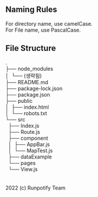 ## Naming Rules
For directory name, use camelCase. <br/>
For File name, use PascalCase. <br/>

## File Structure
.<br/>
├── node_modules <br/>
│&nbsp;&nbsp;└── (생략됨) <br/>
├── README.md <br/>
├── package-lock.json <br/>
├── package.json <br/>
├── public <br/>
│&nbsp;&nbsp;├── index.html <br/>
│&nbsp;&nbsp;└── robots.txt <br/>
└── src <br/>
&nbsp;&nbsp;├── Index.js <br/>
&nbsp;&nbsp;├── Route.js <br/>
&nbsp;&nbsp;├── component <br/>
&nbsp;&nbsp;│&nbsp;&nbsp;├── AppBar.js <br/>
&nbsp;&nbsp;│&nbsp;&nbsp;└── MapTest.js <br/>
&nbsp;&nbsp;├── dataExample <br/>
&nbsp;&nbsp;└── pages <br/>
&nbsp;&nbsp;└── View.js <br/>
<br/><br/>
2022 (c) Runpotify Team
